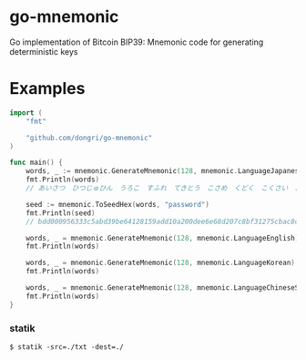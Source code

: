 # go-mnemonic

Go implementation of Bitcoin BIP39: Mnemonic code for generating deterministic keys

# Examples

```go
import (
	"fmt"

	"github.com/dongri/go-mnemonic"
)

func main() {
    words, _ := mnemonic.GenerateMnemonic(128, mnemonic.LanguageJapanese)
    fmt.Println(words)
    // あいさつ　ひつじゅひん　うろこ　すふれ　てきとう　こさめ　くどく　こくさい　ようす　くげん　むさぼる　ひさん

    seed := mnemonic.ToSeedHex(words, "password")
    fmt.Println(seed)
    // bdd000956333c5abd39be64128159add10a200dee6e68d207c8bf31275cbac8cebc2c55704080c8973d862d6424c5d9298b9da3d9d7beb4f6b333ff2a6ab729c

    words, _ = mnemonic.GenerateMnemonic(128, mnemonic.LanguageEnglish)
    fmt.Println(words)

    words, _ = mnemonic.GenerateMnemonic(128, mnemonic.LanguageKorean)
    fmt.Println(words)

    words, _ = mnemonic.GenerateMnemonic(128, mnemonic.LanguageChineseSimplified)
    fmt.Println(words)
}
```

### statik
```
$ statik -src=./txt -dest=./
```